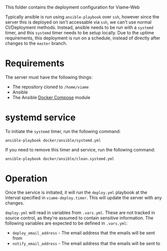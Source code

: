This folder contains the deployment configuration for Viame-Web


Typically ansible is run using `ansible-playbook` over `ssh`, however since the server this is deployed on isn't accessable via `ssh`, we can't use normal CI/Deployment methods. Instead, ansible needs to be run with a `systemd` timer, and this `systemd` timer needs to be setup locally. Due to the uptime requirements, this deployment is run on a schedule, instead of directly after changes to the `master` branch.

# Requirements
The server must have the following things:
- The repository cloned to `/home/viame`
- Ansible
- The Ansible [Docker Compose](https://docs.ansible.com/ansible/latest/modules/docker_compose_module.html) module


# systemd service
To initiate the `systemd` timer, run the following command:

```
ansible-playbook docker/ansible/systemd.yml
```

If you need to remove this timer and service, run the following command:

```
ansible-playbook docker/ansible/clean.systemd.yml
```

# Operation
Once the service is initiated, it will run the `deploy.yml` playbook at the interval specified in `viame-deploy.timer`. This will update the server with any changes.

`deploy.yml` will read in variables from `.vars.yml`. These are not tracked in source control, as they're assumed to contain sensitive information. The following variables are expected to be defined in `.vars.yml`:

- `deploy_email_address` - The email address that the emails will be sent from
- `notify_email_address` - The email address that the emails will be sent to
